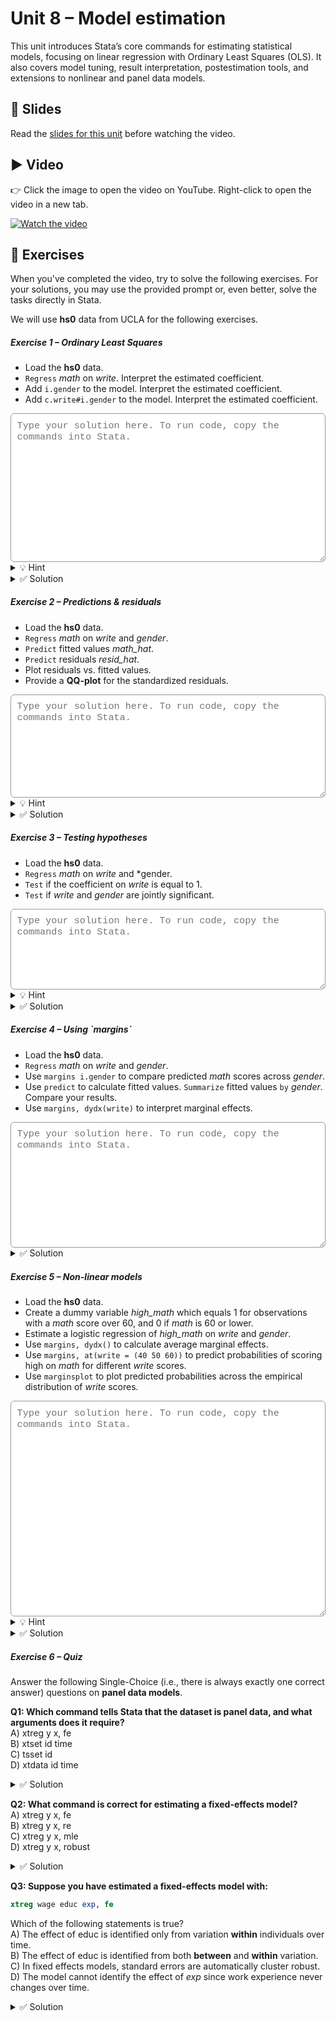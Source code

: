 # Unit 8 – Model estimation

This unit introduces Stata’s core commands for estimating statistical models, focusing on linear regression with Ordinary Least Squares (OLS). It also covers model tuning, result interpretation, postestimation tools, and extensions to nonlinear and panel data models.

## 📄 Slides

Read the [slides for this unit](unit08_slides.pdf) before watching the video.

## ▶️ Video

👉 Click the image to open the video on YouTube. Right-click to open the video in a new tab.

[![Watch the video](https://img.youtube.com/vi/wBTNRrqwBA4/0.jpg)](https://www.youtube.com/watch?v=wBTNRrqwBA4)

## 🧪 Exercises

When you've completed the video, try to solve the following exercises. For your solutions, you may use the provided prompt or, even better, solve the tasks directly in Stata.

<span style="display:block; margin-top:0.5em;"></span>

We will use **hs0** data from UCLA for the following exercises. 

<h5>Exercise 1 – Ordinary Least Squares </h5>

- Load the **hs0** data.
- `Regress` *math* on *write*. Interpret the estimated coefficient.
- Add `i.gender` to the model. Interpret the estimated coefficient.
- Add `c.write#i.gender` to the model. Interpret the estimated coefficient.

<textarea id="ex1" rows="12"
  style="width:100%;
         font-family: ui-monospace, SFMono-Regular, Menlo, Consolas, 'Liberation Mono', monospace;
         font-size: 0.95rem;
         padding: 0.6rem;
         border: 1px solid #999;
         border-radius: 6px;
         color: #000;
         background-color: #fff;
         outline: none;
         box-shadow: none;"
  placeholder="Type your solution here. To run code, copy the commands into Stata."></textarea>
  
<details>
<summary>💡 Hint</summary>

*Math* is your dependent (left-hand side) variable. <br>
The qualifier `c.` tells Stata that a variable is continuous, `i.` is for categorical variables.
By combining variables with `#` you include an interaction between them into the model. <br>

</details>   

<details>
<summary>✅ Solution</summary>

```stata
use "https://stats.idre.ucla.edu/stat/data/hs0", clear
regress math c.write
```

The coefficient on *write* shows the expected change in *math* scores for a one-point increase in writing. E.g., a 10-point increase in *write* scores is associated with a 6.1-point increase in math scores.

```stata
regress math c.write i.gender
```

The coefficient on *gender* compares females to males at the same *write* score. A negative estimate means that, controlling for writing, females have lower average *math* scores than males.

```stata
regress math c.write i.gender c.write#i.gender
```

The interaction term indicates if the slope of *write* differs by *gender*. For women, the association between *math* and *write* scores is stronger than for men. This difference is not significant.

</details>

<h5>Exercise 2 – Predictions & residuals </h5>

- Load the **hs0** data.
- `Regress` *math* on *write* and *gender*.
- `Predict` fitted values *math_hat*. 
- `Predict` residuals *resid_hat*.
- Plot residuals vs. fitted values.
- Provide a **QQ-plot** for the standardized residuals.

<textarea id="ex2" rows="8"
  style="width:100%;
         font-family: ui-monospace, SFMono-Regular, Menlo, Consolas, 'Liberation Mono', monospace;
         font-size: 0.95rem;
         padding: 0.6rem;
         border: 1px solid #999;
         border-radius: 6px;
         color: #000;
         background-color: #fff;
         outline: none;
         box-shadow: none;"
  placeholder="Type your solution here. To run code, copy the commands into Stata."></textarea>
  
<details>
<summary>💡 Hint</summary>

You can use `predict` to calculate residuals and standardized residuals. <br>
You can also calculate residuals by hand after predicting the fitted values. <br>
Use `scatter` to plot residuals (y-axis) against fitted values (x-axis). <br>
Use `qnorm [residuals_standardized]` for the QQ-plot.

</details> 

<details>
<summary>✅ Solution</summary>

```stata
use "https://stats.idre.ucla.edu/stat/data/hs0", clear
regress math c.write i.gender
predict math_hat
predict resid_hat, residuals
scatter resid_hat math_hat, yline(0, lcol(red))
predict resid_hat_std, rstandard
qnorm resid_hat_std
```

</details>

<h5>Exercise 3 – Testing hypotheses </h5>

- Load the **hs0** data.
- `Regress` *math* on *write* and *gender.
- `Test` if the coefficient on *write* is equal to 1.
- `Test` if *write* and *gender* are jointly significant.

<textarea id="ex3" rows="6"
  style="width:100%;
         font-family: ui-monospace, SFMono-Regular, Menlo, Consolas, 'Liberation Mono', monospace;
         font-size: 0.95rem;
         padding: 0.6rem;
         border: 1px solid #999;
         border-radius: 6px;
         color: #000;
         background-color: #fff;
         outline: none;
         box-shadow: none;"
  placeholder="Type your solution here. To run code, copy the commands into Stata."></textarea>
  
<details>
<summary>💡 Hint</summary>

Consult the *help* file for `test`. You have to pass the coefficient names to `test`. You can find the names of coefficients in the regression output.

</details> 

<details>
<summary>✅ Solution</summary>

```stata
use "https://stats.idre.ucla.edu/stat/data/hs0", clear
regress math c.write i.gender, coeflegend
test write = 1
test write 2.gender
```

</details>

<h5>Exercise 4 – Using `margins` </h5>

- Load the **hs0** data.
- `Regress` *math* on *write* and *gender*.
- Use `margins i.gender` to compare predicted *math* scores across *gender*.
- Use `predict` to calculate fitted values. `Summarize` fitted values `by` *gender*. Compare your results.
- Use `margins, dydx(write)` to interpret marginal effects.


<textarea id="ex4" rows="10"
  style="width:100%;
         font-family: ui-monospace, SFMono-Regular, Menlo, Consolas, 'Liberation Mono', monospace;
         font-size: 0.95rem;
         padding: 0.6rem;
         border: 1px solid #999;
         border-radius: 6px;
         color: #000;
         background-color: #fff;
         outline: none;
         box-shadow: none;"
  placeholder="Type your solution here. To run code, copy the commands into Stata."></textarea>
  
<details>
<summary>✅ Solution</summary>

```stata
use "https://stats.idre.ucla.edu/stat/data/hs0", clear
regress math c.write i.gender
margins gender
predict math_hat 
bys gender: sum math_hat
```

Calculated means are different. <br>
`margins female` reports adjusted means: it predicts *math* for each observation twice (as if male and as if female), holding each observation’s own *write* value fixed, then averages. So groups are compared with the same distribution of controls. <br>
Using `predict` and `bys gender: summarize` averages fitted values within each group’s actual covariate distribution, so differences in *write* across groups affect the means.

```stata
margins, dydx(write)
```

For linear models, this is just the estimated coefficient. This will become especially useful when estimating non-linear models, where marginal effects are not equal to coefficients.

</details>

<h5>Exercise 5 – Non-linear models </h5>

- Load the **hs0** data.
- Create a dummy variable *high_math* which equals 1 for observations with a *math* score over 60, and 0 if *math* is 60 or lower.
- Estimate a logistic regression of *high_math* on *write* and *gender*.
- Use `margins, dydx()` to calculate average marginal effects.
- Use `margins, at(write = (40 50 60))` to predict probabilities of scoring high on *math* for different *write* scores.
- Use `marginsplot` to plot predicted probabilities across the empirical distribution of *write* scores.

<textarea id="ex5" rows="18"
  style="width:100%;
         font-family: ui-monospace, SFMono-Regular, Menlo, Consolas, 'Liberation Mono', monospace;
         font-size: 0.95rem;
         padding: 0.6rem;
         border: 1px solid #999;
         border-radius: 6px;
         color: #000;
         background-color: #fff;
         outline: none;
         box-shadow: none;"
  placeholder="Type your solution here. To run code, copy the commands into Stata."></textarea>

<details>
<summary>💡 Hint</summary>

You need to `generate` a new variable. Use a suitable *if*-condition and do not forget to exclude `missing()`s. <br>
Use `logit` to estimate a logistic regression. <br>
To span the empirical range of *write*, store `r(min)` and `r(max)` in **locals** after `summarize` and feed these to `margins` with the option `at(write=(local_min(1)local_max))`. <br>
When calling a local, enclose its name in backticks and apostrophes: `local'.

</details> 
  
<details>
<summary>✅ Solution</summary>

```stata
use "https://stats.idre.ucla.edu/stat/data/hs0", clear
gen high_math = 1 if math > 60 & !missing(math)
replace high_math = 0 if math <= 60
logit high_math c.write i.gender 
margins, dydx(write gender)
```

The average marginal effect for *write* gives the change in the probability of being above 60 in *math* for a one-point increase in the *write* score, keeping *gender* constant.

```stata
margins, at(write = (40 50 60))
```

The predicted probability (no marginal effects here!) of scoring high on *math* increases in the *write* score. 

```stata
summarize write
local write_min = r(min)
local write_max = r(max)
margins, at(write = (`write_min'(1)`write_max'))
marginsplot
```

</details>

<h5>Exercise 6 – Quiz </h5>

Answer the following Single-Choice (i.e., there is always exactly one correct answer) questions on **panel data models**. <br>

<span style="display:block; margin-top:0.5em;"></span>

**Q1: Which command tells Stata that the dataset is panel data, and what arguments does it require?** <br>
A) xtreg y x, fe <br>
B) xtset id time <br>
C) tsset id <br>
D) xtdata id time

<details>
<summary>✅ Solution</summary>

**Correct answer: B** <br>
`xtset` needs a panel dimension, i.e., the identifier for units of observation which are sampled more than once. A time dimension is optional. <br>
`xtreg` estimates panel data models after you `xtset` your data.

</details>

<span style="display:block; margin-top:0.5em;"></span>

**Q2: What command is correct for estimating a fixed-effects model?** <br>
A) xtreg y x, fe <br>
B) xtreg y x, re <br>
C) xtreg y x, mle <br>
D) xtreg y x, robust

<details>
<summary>✅ Solution</summary>

**Correct answer: A** <br>
The option `re` estimates a *random effects* model. <br>
The option `robust` provides robust standard errors.

</details>

<span style="display:block; margin-top:0.5em;"></span>

**Q3: Suppose you have estimated a fixed-effects model with:** <br>

```stata
xtreg wage educ exp, fe
```

Which of the following statements is true? <br>
A) The effect of educ is identified only from variation **within** individuals over time.  <br>
B) The effect of educ is identified from both **between** and **within** variation.  <br>
C) In fixed effects models, standard errors are automatically cluster robust.  <br>
D) The model cannot identify the effect of *exp* since work experience never changes over time.

<details>
<summary>✅ Solution</summary>

**Correct answer: A** <br>
To estimate cluster robust standard errors, you need to specify the option `vce(cluster id)`

</details>


<span style="display:block; margin-top:4em;"></span>
